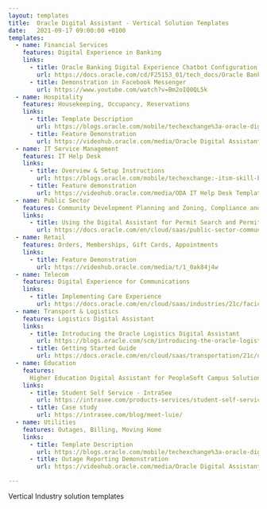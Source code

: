 ```yaml
---
layout: templates
title:  Oracle Digital Assistant - Vertical Solution Templates
date:   2021-09-17 09:00:00 +0100
templates:
  - name: Financial Services
    features: Digital Experience in Banking
    links:
      - title: Oracle Banking Digital Experience Chatbot Configuration Guide
        url: https://docs.oracle.com/cd/F25153_01/tech_docs/Oracle Banking Digital Experience Chatbot Configuration Guide.pdf
      - title: Demonstration in Facebook Messenger
        url: https://www.youtube.com/watch?v=Bm2oIQ0QL5k
  - name: Hospitality
    features: Housekeeping, Occupancy, Reservations
    links:
      - title: Template Description
        url: https://blogs.oracle.com/mobile/techexchange%3a-oracle-digital-assistant-template-for-hospitality-food-beverage
      - title: Feature Demonstration
        url: https://videohub.oracle.com/media/Oracle Digital Assistant Template for Hospitality demo/1_s5rbn4ou
  - name: IT Service Management
    features: IT Help Desk
    links:
      - title: Overview & Setup Instructions
        url: https://blogs.oracle.com/mobile/techexchange:-itsm-skill-building-itops-chatbots-with-oracle-digital-assistant
      - title: Feature demonstration
        url: https://videohub.oracle.com/media/ODA IT Help Desk Template/1_55wppel5
  - name: Public Sector
    features: Community Development Planning and Zoning, Compliance and Regulation
    links:
      - title: Using the Digital Assistant for Permit Search and Permit Recommendations
        url: https://docs.oracle.com/en/cloud/saas/public-sector-community-development/19c/pspzu/using-the-digital-assistant.html#using-the-digital-assistant
  - name: Retail
    features: Orders, Memberships, Gift Cards, Appointments
    links:
      - title: Feature Demonstration
        url: https://videohub.oracle.com/media/t/1_0ak84j4w
  - name: Telecom
    features: Digital Experience for Communications
    links:
      - title: Implementing Care Experience
        url: https://docs.oracle.com/en/cloud/saas/industries/21c/facic/implementing-care-experience.pdf
  - name: Transport & Logistics
    features: Logistics Digital Assistant
    links:
      - title: Introducing the Oracle Logistics Digital Assistant 
        url: https://blogs.oracle.com/scm/introducing-the-oracle-logistics-digital-assistant
      - title: Getting Started Guide
        url: https://docs.oracle.com/en/cloud/saas/transportation/21c/otmda/index.html
  - name: Education
    features:
      Higher Education Digital Assistant for PeopleSoft Campus Solutions
    links:
      - title: Student Self Service - IntraSee
        url: https://intrasee.com/products-services/student-self-service/
      - title: Case study
        url: https://intrasee.com/blog/meet-luie/
  - name: Utilities
    features: Outages, Billing, Moving Home
    links:
      - title: Template Description
        url: https://blogs.oracle.com/mobile/techexchange%3a-oracle-digital-assistant-template-for-utilities
      - title: Outage Reporting Demonstration
        url: https://videohub.oracle.com/media/Oracle Digital Assistant Template for Utilities Demo/1_imvbnzdn

---
```

Vertical Industry solution templates 
